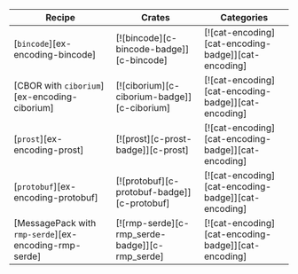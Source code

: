 | Recipe | Crates | Categories |
|--------|--------|------------|
| [`bincode`][ex-encoding-bincode] | [![bincode][c-bincode-badge]][c-bincode] | [![cat-encoding][cat-encoding-badge]][cat-encoding] |
| [CBOR with `ciborium`][ex-encoding-ciborium]| [![ciborium][c-ciborium-badge]][c-ciborium] | [![cat-encoding][cat-encoding-badge]][cat-encoding] |
| [`prost`][ex-encoding-prost] | [![prost][c-prost-badge]][c-prost] | [![cat-encoding][cat-encoding-badge]][cat-encoding] |
| [`protobuf`][ex-encoding-protobuf] | [![protobuf][c-protobuf-badge]][c-protobuf] | [![cat-encoding][cat-encoding-badge]][cat-encoding] |
| [MessagePack with `rmp-serde`][ex-encoding-rmp-serde] | [![rmp-serde][c-rmp_serde-badge]][c-rmp_serde] | [![cat-encoding][cat-encoding-badge]][cat-encoding] |

<div class="hidden">
</div>
